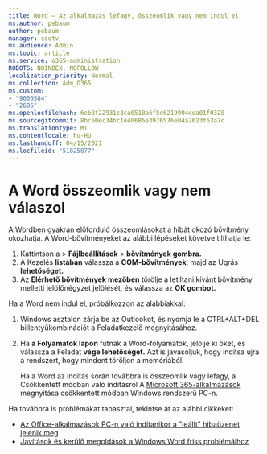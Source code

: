 ```yaml
---
title: Word – Az alkalmazás lefagy, összeomlik vagy nem indul el
ms.author: pebaum
author: pebaum
manager: scotv
ms.audience: Admin
ms.topic: article
ms.service: o365-administration
ROBOTS: NOINDEX, NOFOLLOW
localization_priority: Normal
ms.collection: Adm_O365
ms.custom:
- "9000584"
- "2686"
ms.openlocfilehash: 6eb8f22931c8ca0518a6f5e6219904eea01f0328
ms.sourcegitcommit: 8bc60ec34bc1e40685e3976576e04a2623f63a7c
ms.translationtype: MT
ms.contentlocale: hu-HU
ms.lasthandoff: 04/15/2021
ms.locfileid: "51825877"
---
```

# <a name="word-crashes-or-doesnt-respond"></a>A Word összeomlik vagy nem válaszol

A Wordben gyakran előforduló összeomlásokat a hibát okozó bővítmény okozhatja. A Word-bővítményeket az alábbi lépéseket követve tilthatja le:

1. Kattintson a  >  **Fájlbeállítások**  >  **bővítmények gombra.**
2. A Kezelés **listában** válassza a **COM-bővítmények**, majd az Ugrás **lehetőséget.**
3. Az **Elérhető bővítmények mezőben** törölje a letiltani kívánt bővítmény melletti jelölőnégyzet jelölését, és válassza az **OK gombot.**

Ha a Word nem indul el, próbálkozzon az alábbiakkal:

1.   Windows asztalon zárja be az Outlookot, és nyomja le a CTRL+ALT+DEL billentyűkombinációt a Feladatkezelő megnyitásához. 
2. Ha **a Folyamatok lapon** futnak a Word-folyamatok, jelölje ki őket, és válassza a Feladat **vége lehetőséget.** Azt is javasoljuk, hogy indítsa újra a rendszert, hogy mindent töröljon a memóriából.

    Ha a Word az indítás során továbbra is összeomlik vagy lefagy, a Csökkentett módban való indításról A [Microsoft 365-alkalmazások](https://support.office.com/article/Open-Office-apps-in-safe-mode-on-a-Windows-PC-dedf944a-5f4b-4afb-a453-528af4f7ac72) megnyitása csökkentett módban Windows rendszerű PC-n.

Ha továbbra is problémákat tapasztal, tekintse át az alábbi cikkeket: 
- [Az Office-alkalmazások PC-n való indítanikor a "leállt" hibaüzenet jelenik meg](https://support.office.com/article/52bd7985-4e99-4a35-84c8-2d9b8301a2fa)
- [Javítások és kerülő megoldások a Windows Word friss problémáihoz](https://support.office.com/article/bf6bf17c-2807-4871-83ce-e337ae8f0b86)